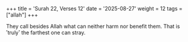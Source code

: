 +++
title = 'Surah 22, Verses 12'
date = '2025-08-27'
weight = 12
tags = ["allah"]
+++

They call besides Allah what can neither harm nor benefit them. That is ˹truly˺ the farthest one can stray.